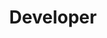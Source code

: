 ---
name: "Darren Zhang"
title: "Developer"
group: "member"
graduating_year: 2024
pronouns: "he/him"

img: "darrenzhang.jpg"
github: "darren2hang"
email: "darrenzhang22@gmail.com"
links:
  - name: "LinkedIn"
    href: "https://www.linkedin.com/in/darren-zhang-89186718b/"
---